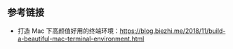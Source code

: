 


## 参考链接

- 打造 Mac 下高颜值好用的终端环境：<https://blog.biezhi.me/2018/11/build-a-beautiful-mac-terminal-environment.html>


